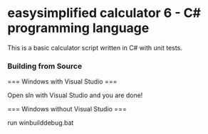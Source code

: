 
# easysimplified calculator 6 - C# programming language

This is a basic calculator script written in C# with unit tests.

### Building from Source

=== Windows with Visual Studio ===

Open sln with Visual Studio and you are done!

=== Windows without Visual Studio ===

run winbuilddebug.bat
